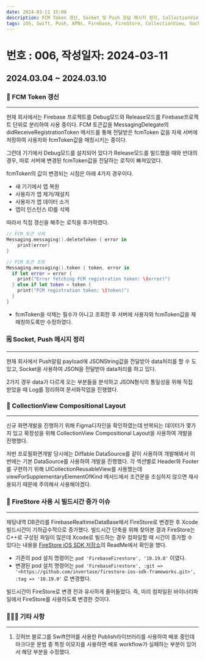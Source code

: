 ```yaml
---
date: 2024-03-11 15:00
description: FCM Token 갱신, Socket 및 Push 응답 메시지 정리, CollectionView Compositional Layout, FireStore 사용 시 빌드시간 증가 이슈, 깃허브 블로그 마크다운 이모지 배포 이슈
tags: iOS, Swift, Push, APNs, Firebase, FireStore, CollectionView, Socket, FCM Token
---
```

# 번호 : 006, 작성일자: 2024-03-11

## 2024.03.04 ~ 2024.03.10
### 🔄 FCM Token 갱신
---

현재 회사에서는 Firebase 프로젝트를 Debug모드와 Release모드를 Firebase프로젝트 단위로 분리하여 사용 중이다. FCM 토큰값을 MessagingDelegate의 didReceiveRegistrationToken 메서드를 통해 전달받은 fcmToken 값을 자체 서버에 저장하여 사용자와 fcmToken값을 매칭시키는 중이다.

그런데 기기에서 Debug모드를 설치되어 있다가 Release모드를 빌드했을 때와 반대의 경우, 따로 서버에 변경된 fcmToken값을 전달하는 로직이 빠져있었다.

fcmToken의 값이 변경되는 시점은 아래 4가지 경우이다.

- 새 기기에서 앱 복원
- 사용자가 앱 제거/재설치
- 사용자가 앱 데이터 소거
- 앱이 인스턴스 ID를 삭제

따라서 직접 갱신을 해주는 로직을 추가하였다.

```swift
// FCM 토큰 삭제
Messaging.messaging().deleteToken { error in
    print(error)
}

// FCM 토큰 조회
Messaging.messaging().token { token, error in
  if let error = error {
    print("Error fetching FCM registration token: \(error)")
  } else if let token = token {
    print("FCM registration token: \(token)")
  }
}
```

- fcmToken을 삭제는 필수가 아니고 조회한 후 서버에 사용자와 fcmToken값을 재매칭하도록만 수정하였다.

### 🗒️ Socket, Push 메시지 정리
---

현재 회사에서 Push알림 payload에 JSONString값을 전달받아 data처리를 할 수 도 있고, Socket을 사용하여 JSON을 전달받아 data처리를 하고 있다.

2가지 경우 data가 다르게 오는 부분들을 분석하고 JSON형식의 통일성을 위해 직접 받았을 때 Log를 정리하여 문서화작업을 진행했다.

### 📱 CollectionView Compositional Layout
---

신규 화면개발을 진행하기 위해 Figma디자인을 확인하였는데 반복되는 데이터가 몇가지 있고 확장성을 위해 CollectionView Compositional Layout을 사용하여 개발을 진행했다.

저번 프로필화면개발 당시에는 Diffable DataSource를 같이 사용하여 개발해봐서 이번에는 기본 DataSource를 사용하여 개발을 진행했다. 각 섹션별로 Header와 Footer를 구현하기 위해 UICollectionReusableView를 사용했는데 viewForSupplementaryElementOfKind 메서드에서 조건문을 조심하지 않으면 재사용되기 때문에 주의해서 사용해야겠다.

### 🚀 FireStore 사용 시 빌드시간 증가 이슈
---

채팅내역 DB관리를 FirebaseRealtimeDataBase에서 FireStore로 변경한 후 Xcode 빌드시간이 기하급수적으로 증가했다. 빌드시간 단축을 위해 찾아본 결과 FireStore는 C++로 구성된 파일이 많은데 Xcode로 빌드하는 경우 컴파일할 때 시간이 증가할 수 있다는 내용을 [FireStore iOS SDK 저장소](https://github.com/invertase/firestore-ios-sdk-frameworks)의 ReadMe에서 확인을 했다.

- 기존의 pod 설치 명령어는 `pod 'FirebaseFirestore', '10.19.0'` 이였다.
- 변경된 pod 설치 명령어는 `pod 'FirebaseFirestore', :git => '<https://github.com/invertase/firestore-ios-sdk-frameworks.git>', :tag => '10.19.0'` 로 변경했다.

빌드시간이 FireStore로 변경 전과 유사하게 줄어들었다. 즉, 미리 컴파일된 바이너리파일에서 FireStore를 사용하도록 변경한 것이다.

### 🙋🏻‍♂️ 기타 사항
---

1. 깃허브 블로그를 Swift언어를 사용한 Publish라이브러리를 사용하여 배포 중인데 마크다운 문법 중 특정 이모지를 사용하면 배포 workflow가 실패하는 부분이 있어서 해당 부분을 수정했다.
